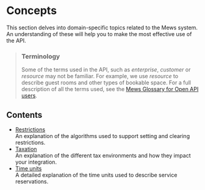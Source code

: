 # Concepts

This section delves into domain-specific topics related to the Mews system. An understanding of these will help you to make the most effective use of the API.

> ### Terminology
> Some of the terms used in the API, such as *enterprise*, *customer* or *resource* may not be familiar.
> For example, we use *resource* to describe guest rooms and other types of bookable space.
> For a full description of all the terms used, see the [Mews Glossary for Open API users](https://help.mews.com/s/article/Mews-Glossary-for-Open-API-users?language=en_US).

## Contents

* [Restrictions](restrictions.md)<br>An explanation of the algorithms used to support setting and clearing restrictions.
* [Taxation](taxation.md)<br>An explanation of the different tax environments and how they impact your integration.
* [Time units](time-units.md)<br>A detailed explanation of the time units used to describe service reservations.
